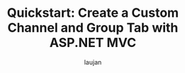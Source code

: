 ---
title: "Quickstart: Create a Custom Channel and Group Tab with ASP.NET MVC" 
author: laujan 
description: A quickstart guide to creating a custom channel and group tab with ASP.NET MVC. 
ms.topic: quickstart 
ms.author: laujan 
---